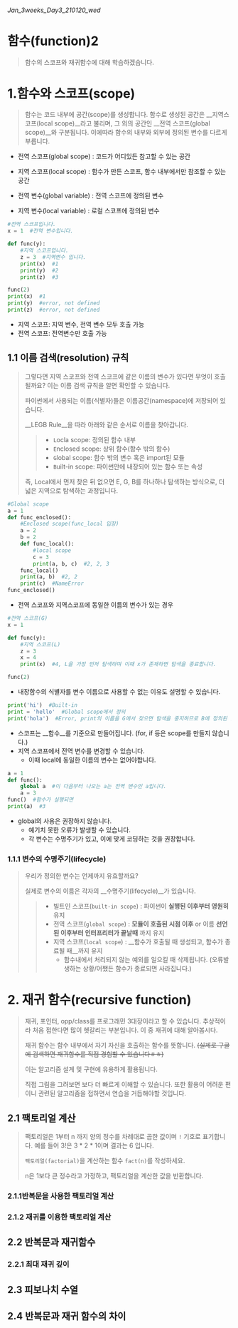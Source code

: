 ###### Jan_3weeks_Day3_210120_wed



# 함수(function)2

> 함수의 스코프와 재귀함수에 대해 학습하겠습니다.



# 1.함수와 스코프(scope)

> 함수는 코드 내부에 공간(scope)를 생성합니다. 함수로 생성된 공간은 __지역스코프(local scope)__라고 불리며, 그 외의 공간인 __전역 스코프(global scope)__와 구분됩니다. 이에따라 함수의 내부와 외부에 정의된 변수를 다르게 부릅니다.

- 전역 스코프(global scope) : 코드가 어디있든 참고할 수 있는 공간
- 지역 스코프(local scope) : 함수가 만든 스코프, 함수 내부에서만 참조할 수 있는 공간

- 전역 변수(global variable) : 전역 스코프에 정의된 변수
- 지역 변수(local variable) : 로컬 스코프에 정의된 변수 

```python
#전역 스코프입니다.
x = 1  #전역 변수입니다.

def func(y):
    #지역 스코프입니다.
    z = 3  #지역변수 입니다.
    print(x)  #1
    print(y)  #2
    print(z)  #3

func(2)
print(x)  #1
print(y)  #error, not defined
print(z)  #error, not defined
```

- 지역 스코프: 지역 변수, 전역 변수 모두 호출 가능
- 전역 스코프: 전역변수만 호출 가능



## 1.1 이름 검색(resolution) 규칙

> 그렇다면 지역 스코프와 전역 스코프에 같은 이름의 변수가 있다면 무엇이 호출될까요? 이는 이름 검색 규칙을 알면 확인할 수 있습니다.
>
> 파이썬에서 사용되는 이름(식별자)들은 이름공간(namespace)에 저장되어 있습니다.
>
>  __LEGB Rule__을 따라 아래와 같은 순서로 이름을 찾아갑니다.
>
> > - `L`ocla scope: 정의된 함수 내부
> > - `E`nclosed scope: 상위 함수(함수 밖의 함수)
> > - `G`lobal scope: 함수 밖의 변수 혹은 import된 모듈
> > - `B`uilt-in scope: 파이썬안에 내장되어 있는 함수 또는 속성
>
> 즉, Local에서 먼저 찾은 뒤 없으면 E, G, B를 하나하나 탐색하는 방식으로, 더 넓은 지역으로 탐색하는 과정입니다.

```python
#Global scope
a = 1
def func_enclosed():
    #Enclosed scope(func_local 입장)
    a = 2
    b = 2
    def func_local():
        #local scope
        c = 3
        print(a, b, c)  #2, 2, 3
    func_local()
    print(a, b)  #2, 2
    print(c)  #NameError
func_enclosed()
```

- 전역 스코프와 지역스코프에 동일한 이름의 변수가 있는 경우

```python
#전역 스코프(G)
x = 1  

def func(y):
    #지역 스코프(L)
    z = 3 
    x = 4
    print(x)  #4, L을 가장 먼저 탐색하며 이때 x가 존재하면 탐색을 종료합니다.  

func(2)
```

- 내장함수의 식별자를 변수 이름으로 사용할 수 없는 이유도 설명할 수 있습니다.

```python
print('hi')  #Built-in
print = 'hello'  #Global scope에서 정의
print('hola')  #Error, print의 이름을 G에서 찾으면 탐색을 중지하므로 B에 정의된 함수를 호출할 수 없습니다.
```

- 스코프는 __함수__를 기준으로 만들어집니다. (for, if 등은 scope를 만들지 않습니다.)
- 지역 스코프에서 전역 변수를 변경할 수 있습니다.
  - 이때 local에 동일한 이름의 변수는 없어야합니다.

```python
a = 1
def func():
    global a  #이 다음부터 나오는 a는 전역 변수인 a입니다.
    a = 3
func()  #함수가 실행되면
print(a)  #3
```

- global의 사용은 권장하지 않습니다.
  - 예기치 못한 오류가 발생할 수 있습니다.
  - 각 변수는 수명주기가 있고, 이에 맞게 코딩하는 것을 권장합니다.



### 1.1.1 변수의 수명주기(lifecycle)

> 우리가 정의한 변수는 언제까지 유효할까요?
>
> 실제로 변수의 이름은 각자의 __수명주기(lifecycle)__가 있습니다.
>
> > - 빌트인 스코프(`built-in scope`) : 파이썬이 __실행된 이후부터 영원히__ 유지
> > - 전역 스코프(`global scope`) : __모듈이 호출된 시점 이후__ or 이름 __선언된 이후부터 인터프리터가 끝날때__ 까지 유지
> > - 지역 스코프(`local scope`) : __함수가 호출될 때 생성되고, 함수가 종료될 때__까지 유지
> >   - 함수내에서 처리되지 않는 예외를 일으킬 때 삭제됩니다. (오류발생하는 상황/어쨌든 함수가 종료되면 사라집니다.)



# 2. 재귀 함수(recursive function)

> 재귀, 포인터, opp/class를 프로그래민 3대장이라고 할 수 있습니다. 추상적이라 처음 접한다면 많이 헷갈리는 부분입니다. 이 중 재귀에 대해 알아봅시다.
>
> 재귀 함수는 함수 내부에서 자기 자신을 호출하는 함수를 뜻합니다. ~~(실제로 구글에 검색하면 재귀함수를 직접 경험할 수 있습니다ㅎㅎ)~~
>
> 이는 알고리즘 설계 및 구현에 유용하게 활용됩니다. 
>
> 직접 그림을 그려보면 보다 더 빠르게 이해할 수 있습니다. 또한 활용이 어려운 편이니 관련된 알고리즘을 접하면서 연습을 거듭해야할 것입니다. 

## 2.1 팩토리얼 계산

> 팩토리얼은 1부터 n 까지 양의 정수를 차례대로 곱한 값이며 `!` 기호로 표기합니다. 예를 들어 3!은 3 * 2 * 1이며 결과는 6 입니다.
>
> `팩토리얼(factorial)`을 계산하는 함수 `fact(n)`를 작성하세요.
>
> n은 1보다 큰 정수라고 가정하고, 팩토리얼을 계산한 값을 반환합니다.

### 2.1.1반복문을 사용한 팩토리얼 계산



### 2.1.2 재귀를 이용한 팩토리얼 계산



## 2.2 반복문과 재귀함수





### 2.2.1 최대 재귀 깊이





## 2.3 피보나치 수열





## 2.4 반복문과 재귀 함수의 차이

